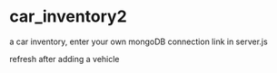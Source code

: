 # car_inventory2
a car inventory, enter your own mongoDB connection link in server.js 

refresh after adding a vehicle 
